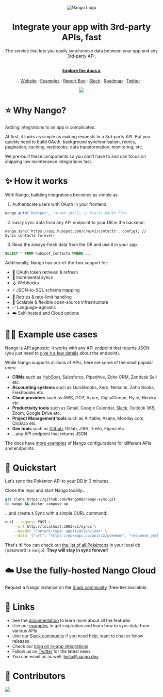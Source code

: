 <div align="center">
  
  ![Nango Logo](https://uploads-ssl.webflow.com/63c092e946f9b71ff6874169/63d3a435a6b96f3ad3e73312_nango-logo.png)

</div>

<h1 align="center">Integrate your app with 3rd-party APIs, fast</h1>

<div align="center">
The service that lets you easily synchronise data between your app and any 3rd-party API.
</div>

<p align="center">
    <br />
    <a href="https://docs.nango.dev/sync" rel="dofollow"><strong>Explore the docs »</strong></a>
    <br />

  <br/>
    <a href="https://nango.dev">Website</a>
    ·
    <a href="https://docs.nango.dev/nango-sync/real-world-examples">Examples</a>
    ·
    <a href="https://github.com/nangohq/nango-sync/issues">Report Bug</a>
    ·
    <a href="https://nango.dev/slack">Slack</a>
    ·
    <a href="https://github.com/orgs/NangoHQ/projects/1/views/2">Roadmap</a>
    ·
    <a href="https://twitter.com/NangoHQ">Twitter</a>
    ·
</p>

<p align="center">
   <a href="https://www.ycombinator.com"><img src="https://img.shields.io/badge/Backed%20by-Y%20Combinator-%23f26625"></a>
</p>

# ⭐️ Why Nango?

Adding integrations to an app is complicated.

At first, it looks as simple as making requests to a 3rd-party API. But you quickly need to build OAuth, background synchronisation, retries, pagination, caching, webhooks, data transformation, monitoring, etc.

We pre-built these components so you don’t have to and can focus on shipping low maintenance integrations fast.

# ✨ How it works

With Nango, building integrations becomes as simple as:

1. Authenticate users with OAuth in your frontend:

```jsx
nango.auth('hubspot', '<user-id>'); // Starts OAuth flow
```

2. Easily sync data from any API endpoint to your DB in the backend:

```tsx
nango.sync('https://api.hubspot.com/crm/v3/contacts', config); // Syncs contacts forever!
```

3. Read the always-fresh data from the DB and use it in your app

```sql
SELECT * FROM hubspot_contacts WHERE ...
```

Additionally, Nango has out-of-the-box support for:

-   🔐 OAuth token retrieval & refresh
-   📶 Incremental syncs
-   🪝 Webhooks
-   ⚡️ JSON-to-SQL schema mapping
-   🔄 Retries & rate-limit handling
-   🚀 Scalable & flexible open-source infrastructure
-   ✅ Language-agnostic
-   ☁️ Self-hosted and Cloud options

# 🧑‍💻 Example use cases

Nango is API agnostic: It works with any API endpoint that returns JSON (you just need to [give it a few details](https://docs.nango.dev/nango-sync/use-nango/sync-all-options) about the endpoint).

While Nango supports millions of APIs, here are some of the most popular ones:

-   **CRMs** such as [HubSpot](https://docs.nango.dev/nango-sync/real-world-examples#hubspot-sync-all-hubspot-crm-contacts), Salesforce, Pipedrive, Zoho CRM, Zendesk Sell etc.
-   **Accounting systems** such as Quickbooks, Xero, Netsuite, Zoho Books, Freshbooks etc.
-   **Cloud providers** such as AWS, GCP, Azure, DigitalOcean, Fly.io, Heroku etc.
-   **Productivity tools** such as Gmail, Google Calendar, [Slack](https://docs.nango.dev/nango-sync/real-world-examples#slack-sync-all-posts-from-a-slack-channel), Outlook 365, Zoom, Google Drive etc.
-   **Project Management tools** such as Airtable, Asana, Monday.com, ClickUp etc.
-   **Dev tools** such as [Github](https://docs.nango.dev/nango-sync/real-world-examples#github-sync-all-stargazers-from-a-repo), Gitlab, JIRA, Trello, Figma etc.
-   ...any API endpoint that returns JSON

The docs have [more examples](https://docs.nango.dev/nango-sync/real-world-examples) of Nango configurations for different APIs and endpoints.

# 🚀 Quickstart

Let’s sync the Pokémon API to your DB in 3 minutes.

Clone the repo and start Nango locally…

```bash
git clone https://github.com/NangoHQ/nango-sync.git
cd nango && docker compose up
```

...and create a Sync with a simple CURL command:

```bash
curl --request POST \
	--url http://localhost:3003/v1/syncs \
	--header "Content-type: application/json" \
	--data '{"url": "https://pokeapi.co/api/v2/pokemon", "response_path": "results", "paging_url_path":"next", "mapped_table":"pokemons", "frequency":"1 minute"}'
```

That's it! You can check out [the list of all Pokémons](http://localhost:8080/?pgsql=nango-db&username=nango&db=nango&ns=nango&select=pokemons) in your local db (password is `nango`). **They will stay in sync forever!**

# ☁️ Use the fully-hosted Nango Cloud

Request a Nango instance on the [Slack community](https://nango.dev/slack) (free-tier available).

# 🔗 Links

-   See the [documentation](https://docs.nango.dev/sync) to learn more about all the features
-   Use our [examples](https://docs.nango.dev/nango-sync/real-world-examples) to get inspiration and learn how to sync data from various APIs
-   Join our [Slack community](https://nango.dev/slack) if you need help, want to chat or follow releases
-   Check our [blog on in-app integrations](https://www.nango.dev/blog)
-   Follow us on [Twitter](https://twitter.com/nangohq) for the latest news
-   You can email us as well: hello@nango.dev

# 💪 Contributors

<img src="https://contributors-img.web.app/image?repo=nangohq/nango" />
